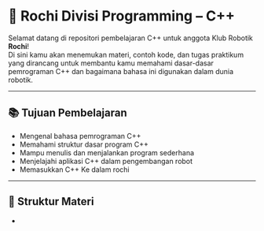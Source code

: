 # 🤖 Rochi Divisi Programming – C++ 

Selamat datang di repositori pembelajaran C++ untuk anggota Klub Robotik **Rochi**!  
Di sini kamu akan menemukan materi, contoh kode, dan tugas praktikum yang dirancang untuk membantu kamu memahami dasar-dasar pemrograman C++ dan bagaimana bahasa ini digunakan dalam dunia robotik.

---

## 📚 Tujuan Pembelajaran

- Mengenal bahasa pemrograman C++
- Memahami struktur dasar program C++
- Mampu menulis dan menjalankan program sederhana
- Menjelajahi aplikasi C++ dalam pengembangan robot
- Memasukkan C++ Ke dalam rochi

---

## 🧭 Struktur Materi

-

